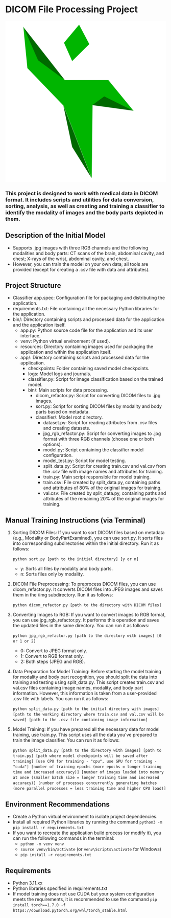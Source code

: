 # DICOM File Processing Project
![Alt](project/resources/icon.png)

### This project is designed to work with medical data in DICOM format. It includes scripts and utilities for data conversion, sorting, analysis, as well as creating and training a classifier to identify the modality of images and the body parts depicted in them.

## Description of the Initial Model

- Supports .jpg images with three RGB channels and the following modalities and body parts: CT scans of the brain, abdominal cavity, and chest; X-rays of the wrist, abdominal cavity, and chest.
- However, you can train the model on your own data; all tools are provided (except for creating a .csv file with data and attributes).

## Project Structure

+ Classifier app.spec: Configuration file for packaging and distributing the application.
+ requirements.txt: File containing all the necessary Python libraries for the application.
+ bin/: Directory containing scripts and processed data for the application and the application itself.
   + app.py: Python source code file for the application and its user interface.
   + venv: Python virtual environment (if used).
   + resources: Directory containing images used for packaging the application and within the application itself.
   + app/: Directory containing scripts and processed data for the application.
      + checkpoints: Folder containing saved model checkpoints.
      + logs: Model logs and journals.
      + classifier.py: Script for image classification based on the trained model.
      + bin/: Main scripts for data processing.
         + dicom_refactor.py: Script for converting DICOM files to .jpg images.
         + sort.py: Script for sorting DICOM files by modality and body parts based on metadata.
         + classifier/: Model root directory.
            + dataset.py: Script for reading attributes from .csv files and creating datasets.
            + jpg_rgb_refactor.py: Script for converting images to .jpg format with three RGB channels (choose one or both options).
            + model.py: Script containing the classifier model configuration.
            + model_test.py: Script for model testing.
            + split_data.py: Script for creating train.csv and val.csv from the .csv file with image names and attributes for training.
            + train.py: Main script responsible for model training.
            + train.csv: File created by split_data.py, containing paths and attributes of 80% of the original images for training.
            + val.csv: File created by split_data.py, containing paths and attributes of the remaining 20% of the original images for training.

## Manual Training Instructions (via Terminal)

1. Sorting DICOM Files: If you want to sort DICOM files based on metadata (e.g., Modality or BodyPartExamined), you can use sort.py. It sorts files into corresponding subdirectories within the initial directory. Run it as follows:

   ```python sort.py [path to the initial directory] [y or n]```
   - y: Sorts all files by modality and body parts.
   - n: Sorts files only by modality.

2. DICOM File Preprocessing: To preprocess DICOM files, you can use dicom_refactor.py. It converts DICOM files into JPEG images and saves them in the /img subdirectory. Run it as follows:

   ```python dicom_refactor.py [path to the directory with DICOM files]```

3. Converting Images to RGB: If you want to convert images to RGB format, you can use jpg_rgb_refactor.py. It performs this operation and saves the updated files in the same directory. You can run it as follows:

   ```python jpg_rgb_refactor.py [path to the directory with images] [0 or 1 or 2]```

   - 0: Convert to JPEG format only.
   - 1: Convert to RGB format only.
   - 2: Both steps (JPEG and RGB).

4. Data Preparation for Model Training: Before starting the model training for modality and body part recognition, you should split the data into training and testing using split_data.py. This script creates train.csv and val.csv files containing image names, modality, and body part information. However, this information is taken from a user-provided .csv file with labels. You can run it as follows:

   ```python split_data.py [path to the initial directory with images] [path to the working directory where train.csv and val.csv will be saved] [path to the .csv file containing image information]```


5. Model Training: If you have prepared all the necessary data for model training, use train.py. This script uses all the data you've prepared to train the image classifier. You can run it as follows:

   ```python split_data.py [path to the directory with images] [path to train.py] [path where model checkpoints will be saved after training] [use CPU for training - "cpu", use GPU for training - "cuda"] [number of training epochs (more epochs = longer training time and increased accuracy)] [number of images loaded into memory at once (smaller batch size = longer training time and increased accuracy)] [number of processes concurrently generating batches (more parallel processes = less training time and higher CPU load)]```


## Environment Recommendations

- Create a Python virtual environment to isolate project dependencies.
- Install all required Python libraries by running the command ```python3 -m pip install -r requirements.txt```
- If you want to recreate the application build process (or modify it), you can run the following commands in the terminal:
   - ```python -m venv venv```
   - ```source venv/bin/activate``` (or ```venv\Scripts\activate``` for Windows)
   - ```pip install -r requirements.txt```

## Requirements

- Python 3.11.xx
- Python libraries specified in requirements.txt
- If model training does not use CUDA but your system configuration meets the requirements, it is recommended to use the command ```pip install torch==1.7.0 -f https://download.pytorch.org/whl/torch_stable.html```